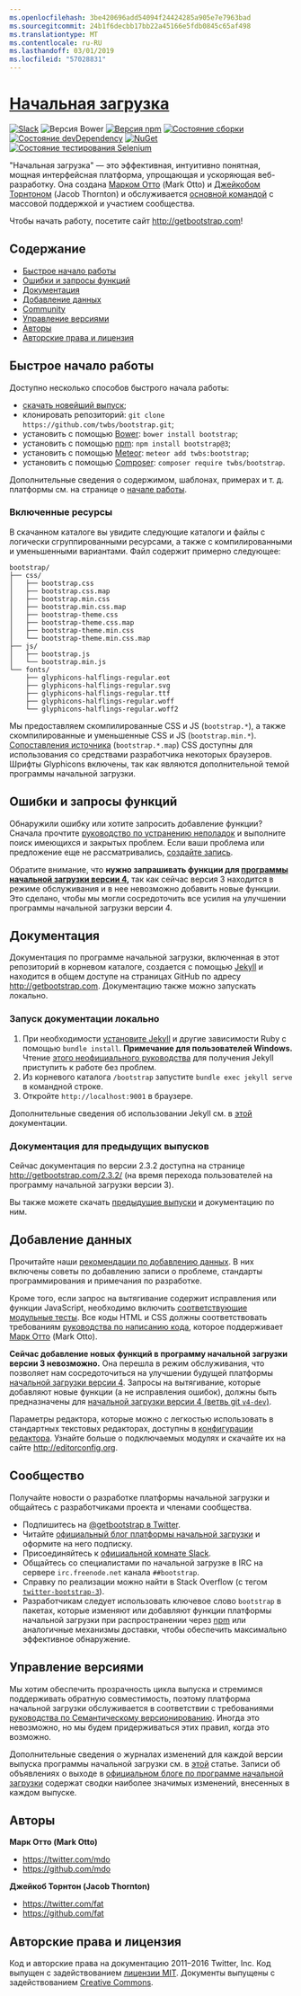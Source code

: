 ```yaml
---
ms.openlocfilehash: 3be420696add54094f24424285a905e7e7963bad
ms.sourcegitcommit: 24b1f6decbb17bb22a45166e5fdb0845c65af498
ms.translationtype: MT
ms.contentlocale: ru-RU
ms.lasthandoff: 03/01/2019
ms.locfileid: "57028831"
---
```

# <a name="bootstraphttpgetbootstrapcom"></a>[Начальная загрузка](http://getbootstrap.com)

[![Slack](https://bootstrap-slack.herokuapp.com/badge.svg)](https://bootstrap-slack.herokuapp.com)
![Версия Bower](https://img.shields.io/bower/v/bootstrap.svg)
[![Версия npm](https://img.shields.io/npm/v/bootstrap.svg)](https://www.npmjs.com/package/bootstrap)
[![Состояние сборки](https://img.shields.io/travis/twbs/bootstrap/master.svg)](https://travis-ci.org/twbs/bootstrap)
[![Состояние devDependency](https://img.shields.io/david/dev/twbs/bootstrap.svg)](https://david-dm.org/twbs/bootstrap#info=devDependencies)
[![NuGet](https://img.shields.io/nuget/v/bootstrap.svg)](https://www.nuget.org/packages/Bootstrap)
[![Состояние тестирования Selenium](https://saucelabs.com/browser-matrix/bootstrap.svg)](https://saucelabs.com/u/bootstrap)

"Начальная загрузка" — это эффективная, интуитивно понятная, мощная интерфейсная платформа, упрощающая и ускоряющая веб-разработку. Она создана [Марком Отто](https://twitter.com/mdo) (Mark Otto) и [Джейкобом Торнтоном](https://twitter.com/fat) (Jacob Thornton) и обслуживается [основной командой](https://github.com/orgs/twbs/people) с массовой поддержкой и участием сообщества.

Чтобы начать работу, посетите сайт <http://getbootstrap.com>!


## <a name="table-of-contents"></a>Содержание

* [Быстрое начало работы](#quick-start)
* [Ошибки и запросы функций](#bugs-and-feature-requests)
* [Документация](#documentation)
* [Добавление данных](#contributing)
* [Community](#community)
* [Управление версиями](#versioning)
* [Авторы](#creators)
* [Авторские права и лицензия](#copyright-and-license)


## <a name="quick-start"></a>Быстрое начало работы

Доступно несколько способов быстрого начала работы:

* [скачать новейший выпуск](https://github.com/twbs/bootstrap/archive/v3.3.7.zip);
* клонировать репозиторий: `git clone https://github.com/twbs/bootstrap.git`;
* установить с помощью [Bower](http://bower.io): `bower install bootstrap`;
* установить с помощью [npm](https://www.npmjs.com): `npm install bootstrap@3`;
* установить с помощью [Meteor](https://www.meteor.com): `meteor add twbs:bootstrap`;
* установить с помощью [Composer](https://getcomposer.org): `composer require twbs/bootstrap`.

Дополнительные сведения о содержимом, шаблонах, примерах и т. д. платформы см. на странице о [начале работы](http://getbootstrap.com/getting-started/).

### <a name="whats-included"></a>Включенные ресурсы

В скачанном каталоге вы увидите следующие каталоги и файлы с логически сгруппированными ресурсами, а также с компилированными и уменьшенными вариантами. Файл содержит примерно следующее:

```
bootstrap/
├── css/
│   ├── bootstrap.css
│   ├── bootstrap.css.map
│   ├── bootstrap.min.css
│   ├── bootstrap.min.css.map
│   ├── bootstrap-theme.css
│   ├── bootstrap-theme.css.map
│   ├── bootstrap-theme.min.css
│   └── bootstrap-theme.min.css.map
├── js/
│   ├── bootstrap.js
│   └── bootstrap.min.js
└── fonts/
    ├── glyphicons-halflings-regular.eot
    ├── glyphicons-halflings-regular.svg
    ├── glyphicons-halflings-regular.ttf
    ├── glyphicons-halflings-regular.woff
    └── glyphicons-halflings-regular.woff2
```

Мы предоставляем скомпилированные CSS и JS (`bootstrap.*`), а также скомпилированные и уменьшенные CSS и JS (`bootstrap.min.*`). [Сопоставления источника](https://developer.chrome.com/devtools/docs/css-preprocessors) (`bootstrap.*.map`) CSS доступны для использования со средствами разработчика некоторых браузеров. Шрифты Glyphicons включены, так как являются дополнительной темой программы начальной загрузки.


## <a name="bugs-and-feature-requests"></a>Ошибки и запросы функций

Обнаружили ошибку или хотите запросить добавление функции? Сначала прочтите [руководство по устранению неполадок](https://github.com/twbs/bootstrap/blob/master/CONTRIBUTING.md#using-the-issue-tracker) и выполните поиск имеющихся и закрытых проблем. Если ваши проблема или предложение еще не рассматривались, [создайте запись](https://github.com/twbs/bootstrap/issues/new).

Обратите внимание, что **нужно запрашивать функции для [программы начальной загрузки версии 4](https://github.com/twbs/bootstrap/tree/v4-dev),** так как сейчас версия 3 находится в режиме обслуживания и в нее невозможно добавить новые функции. Это сделано, чтобы мы могли сосредоточить все усилия на улучшении программы начальной загрузки версии 4.


## <a name="documentation"></a>Документация

Документация по программе начальной загрузки, включенная в этот репозиторий в корневом каталоге, создается с помощью [Jekyll](http://jekyllrb.com) и находится в общем доступе на страницах GitHub по адресу <http://getbootstrap.com>. Документацию также можно запускать локально.

### <a name="running-documentation-locally"></a>Запуск документации локально

1. При необходимости [установите Jekyll](http://jekyllrb.com/docs/installation) и другие зависимости Ruby с помощью `bundle install`.
   **Примечание для пользователей Windows.** Чтение [этого неофициального руководства](http://jekyll-windows.juthilo.com/) для получения Jekyll приступить к работе без проблем.
2. Из корневого каталога `/bootstrap` запустите `bundle exec jekyll serve` в командной строке.
4. Откройте `http://localhost:9001` в браузере.

Дополнительные сведения об использовании Jekyll см. в [этой](http://jekyllrb.com/docs/home/) документации.

### <a name="documentation-for-previous-releases"></a>Документация для предыдущих выпусков

Сейчас документация по версии 2.3.2 доступна на странице <http://getbootstrap.com/2.3.2/> (на время перехода пользователей на программу начальной загрузки версии 3).

Вы также можете скачать [предыдущие выпуски](https://github.com/twbs/bootstrap/releases) и документацию по ним.


## <a name="contributing"></a>Добавление данных

Прочитайте наши [рекомендации по добавлению данных](https://github.com/twbs/bootstrap/blob/master/CONTRIBUTING.md). В них включены советы по добавлению записи о проблеме, стандарты программирования и примечания по разработке.

Кроме того, если запрос на вытягивание содержит исправления или функции JavaScript, необходимо включить [соответствующие модульные тесты](https://github.com/twbs/bootstrap/tree/master/js/tests). Все коды HTML и CSS должны соответствовать требованиям [руководства по написанию кода](https://github.com/mdo/code-guide), которое поддерживает [Марк Отто](https://github.com/mdo) (Mark Otto).

**Сейчас добавление новых функций в программу начальной загрузки версии 3 невозможно.** Она перешла в режим обслуживания, что позволяет нам сосредоточиться на улучшении будущей платформы [начальной загрузки версии 4](https://github.com/twbs/bootstrap/tree/v4-dev). Запросы на вытягивание, которые добавляют новые функции (а не исправления ошибок), должны быть предназначены для [начальной загрузки версии 4 (ветвь git `v4-dev`)](https://github.com/twbs/bootstrap/tree/v4-dev).

Параметры редактора, которые можно с легкостью использовать в стандартных текстовых редакторах, доступны в [конфигурации редактора](https://github.com/twbs/bootstrap/blob/master/.editorconfig). Узнайте больше о подключаемых модулях и скачайте их на сайте <http://editorconfig.org>.


## <a name="community"></a>Сообщество

Получайте новости о разработке платформы начальной загрузки и общайтесь с разработчиками проекта и членами сообщества.

* Подпишитесь на [@getbootstrap в Twitter](https://twitter.com/getbootstrap).
* Читайте [официальный блог платформы начальной загрузки](http://blog.getbootstrap.com) и оформите на него подписку.
* Присоединяйтесь к [официальной комнате Slack](https://bootstrap-slack.herokuapp.com).
* Общайтесь со специалистами по начальной загрузке в IRC на сервере `irc.freenode.net` канала `##bootstrap`.
* Справку по реализации можно найти в Stack Overflow (с тегом [`twitter-bootstrap-3`](https://stackoverflow.com/questions/tagged/twitter-bootstrap-3)).
* Разработчикам следует использовать ключевое слово `bootstrap` в пакетах, которые изменяют или добавляют функции платформы начальной загрузки при распространении через [npm](https://www.npmjs.com/browse/keyword/bootstrap) или аналогичные механизмы доставки, чтобы обеспечить максимально эффективное обнаружение.


## <a name="versioning"></a>Управление версиями

Мы хотим обеспечить прозрачность цикла выпуска и стремимся поддерживать обратную совместимость, поэтому платформа начальной загрузки обслуживается в соответствии с требованиями [руководства по Семантическому версионированию](http://semver.org/). Иногда это невозможно, но мы будем придерживаться этих правил, когда это возможно.

Дополнительные сведения о журналах изменений для каждой версии выпуска программы начальной загрузки см. в [этой](https://github.com/twbs/bootstrap/releases) статье. Записи об объявлениях о выходе в [официальном блоге по программе начальной загрузки](http://blog.getbootstrap.com) содержат сводки наиболее значимых изменений, внесенных в каждом выпуске.


## <a name="creators"></a>Авторы

**Марк Отто (Mark Otto)**

* <https://twitter.com/mdo>
* <https://github.com/mdo>

**Джейкоб Торнтон (Jacob Thornton)**

* <https://twitter.com/fat>
* <https://github.com/fat>


## <a name="copyright-and-license"></a>Авторские права и лицензия

Код и авторские права на документацию 2011–2016 Twitter, Inc. Код выпущен с задействованием [лицензии MIT](https://github.com/twbs/bootstrap/blob/master/LICENSE). Документы выпущены с задействованием [Creative Commons](https://github.com/twbs/bootstrap/blob/master/docs/LICENSE).
